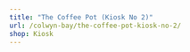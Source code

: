```yaml
---
title: "The Coffee Pot (Kiosk No 2)"
url: /colwyn-bay/the-coffee-pot-kiosk-no-2/
shop: Kiosk
---
```

